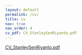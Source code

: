 ```yaml
---
layout: default
permalink: /cv/
title: cv
nav: true
nav_order: 4
cv_pdf: CV_StanleySenRiyanto.pdf
---
```

[CV_StanleySenRiyanto.pdf](/assets/pdf/CV_StanleySenRiyanto.pdf)
